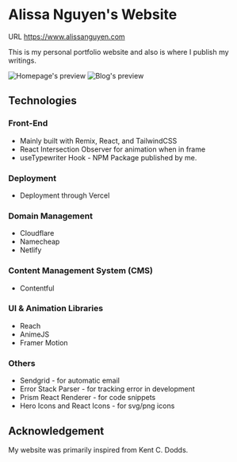 # Alissa Nguyen's Website

URL https://www.alissanguyen.com

This is my personal portfolio website and also is where I publish my writings.

![Homepage's preview](./public/images/preview.jpg)
![Blog's preview](./public/images/blogpreview.jpg)

## Technologies

### Front-End
- Mainly built with Remix, React, and TailwindCSS
- React Intersection Observer for animation when in frame
- useTypewriter Hook - NPM Package published by me.

### Deployment
- Deployment through Vercel

### Domain Management
- Cloudflare
- Namecheap
- Netlify

### Content Management System (CMS)
- Contentful

### UI & Animation Libraries
- Reach
- AnimeJS
- Framer Motion

### Others
- Sendgrid - for automatic email
- Error Stack Parser - for tracking error in development
- Prism React Renderer - for code snippets
- Hero Icons and React Icons - for svg/png icons


## Acknowledgement
My website was primarily inspired from Kent C. Dodds. 

